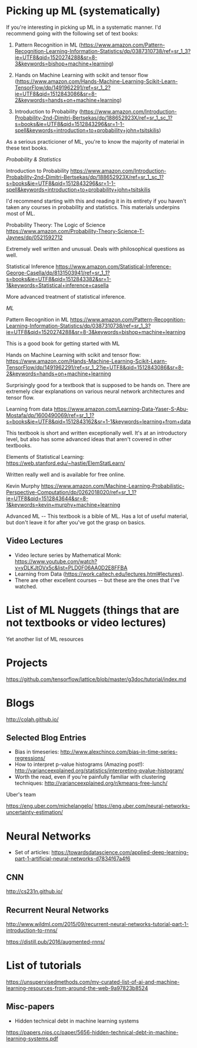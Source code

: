 # Picking up ML (systematically)

If you're interesting in picking up ML in a systematic manner. I'd recommend going with the following set of text books:
 
1. Pattern Recognition in ML (https://www.amazon.com/Pattern-Recognition-Learning-Information-Statistics/dp/0387310738/ref=sr_1_3?ie=UTF8&qid=1520274288&sr=8-3&keywords=bishop+machine+learning)

2. Hands on Machine Learning with scikit and tensor flow (https://www.amazon.com/Hands-Machine-Learning-Scikit-Learn-TensorFlow/dp/1491962291/ref=sr_1_2?ie=UTF8&qid=1512843086&sr=8-2&keywords=hands+on+machine+learning)

3. Introduction to Probability (https://www.amazon.com/Introduction-Probability-2nd-Dimitri-Bertsekas/dp/188652923X/ref=sr_1_sc_1?s=books&ie=UTF8&qid=1512843296&sr=1-1-spell&keywords=introduction+to+probability+john+tsitskilis)

As a serious practicioner of ML, you're to know the majority of material in these text books.

*Probability & Statistics*

Introduction to Probability https://www.amazon.com/Introduction-Probability-2nd-Dimitri-Bertsekas/dp/188652923X/ref=sr_1_sc_1?s=books&ie=UTF8&qid=1512843296&sr=1-1-spell&keywords=introduction+to+probability+john+tsitskilis

I'd recommend starting with this and reading it in its entirety if you haven't taken any courses in probability and statistics. This materials underpins most of ML. 

Probability Theory: The Logic of Science https://www.amazon.com/Probability-Theory-Science-T-Jaynes/dp/0521592712

Extremely well written and unusual. Deals with philosophical questions as well. 


Statistical Inference  https://www.amazon.com/Statistical-Inference-George-Casella/dp/8131503941/ref=sr_1_1?s=books&ie=UTF8&qid=1512843382&sr=1-1&keywords=Statistical+inference+casella

More advanced treatment of statistical inference.

*ML*

Pattern Recognition in ML https://www.amazon.com/Pattern-Recognition-Learning-Information-Statistics/dp/0387310738/ref=sr_1_3?ie=UTF8&qid=1520274288&sr=8-3&keywords=bishop+machine+learning

This is a good book for getting started with ML

Hands on Machine Learning with scikit and tensor flow: https://www.amazon.com/Hands-Machine-Learning-Scikit-Learn-TensorFlow/dp/1491962291/ref=sr_1_2?ie=UTF8&qid=1512843086&sr=8-2&keywords=hands+on+machine+learning

Surprisingly good for a textbook that is supposed to be hands on. There are extremely clear explanations on various neural network architectures and tensor flow.

Learning from data https://www.amazon.com/Learning-Data-Yaser-S-Abu-Mostafa/dp/1600490069/ref=sr_1_1?s=books&ie=UTF8&qid=1512843162&sr=1-1&keywords=learning+from+data

This textbook is short and written exceptionally well. It's at an introductory level, but also has some advanced ideas that aren't covered in other textbooks.

Elements of Statistical Learning:  https://web.stanford.edu/~hastie/ElemStatLearn/

Written really well and is available for free online. 

Kevin Murphy  https://www.amazon.com/Machine-Learning-Probabilistic-Perspective-Computation/dp/0262018020/ref=sr_1_1?ie=UTF8&qid=1512843644&sr=8-1&keywords=kevin+murphy+machine+learning

Advanced ML -- This textbook is a bible of ML. Has a lot of useful material, but don't leave it for after you've got the grasp on basics.

## Video Lectures

- Video lecture series by Mathematical Monk:  https://www.youtube.com/watch?v=yDLKJtOVx5c&list=PLD0F06AA0D2E8FFBA
- Learning from Data (https://work.caltech.edu/lectures.html#lectures).
- There are other excellent courses -- but these are the ones that I've watched. 


# List of ML Nuggets (things that are not textbooks or video lectures)

Yet another list of ML resources

# Projects 

https://github.com/tensorflow/lattice/blob/master/g3doc/tutorial/index.md

# Blogs

http://colah.github.io/

## Selected Blog Entries

* Bias in timeseries: http://www.alexchinco.com/bias-in-time-series-regressions/
* How to interpret p-value histograms (Amazing post!): http://varianceexplained.org/statistics/interpreting-pvalue-histogram/
* Worth the read, even if you're painfully familiar with clustering techniques: http://varianceexplained.org/r/kmeans-free-lunch/

Uber's team

https://eng.uber.com/michelangelo/
https://eng.uber.com/neural-networks-uncertainty-estimation/


# Neural Networks

* Set of articles: https://towardsdatascience.com/applied-deep-learning-part-1-artificial-neural-networks-d7834f67a4f6

## CNN

http://cs231n.github.io/

## Recurrent Neural Networks

http://www.wildml.com/2015/09/recurrent-neural-networks-tutorial-part-1-introduction-to-rnns/

https://distill.pub/2016/augmented-rnns/


# List of tutorials

https://unsupervisedmethods.com/my-curated-list-of-ai-and-machine-learning-resources-from-around-the-web-9a97823b8524

## Misc-papers

* Hidden technical debt in machine learning systems 

https://papers.nips.cc/paper/5656-hidden-technical-debt-in-machine-learning-systems.pdf
